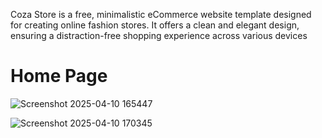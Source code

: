 Coza Store is a free, minimalistic eCommerce website template designed for creating online fashion stores.
It offers a clean and elegant design, ensuring a distraction-free shopping experience across various devices

<h1>Home Page</h1>



![Screenshot 2025-04-10 165447](https://github.com/user-attachments/assets/5438f2af-8047-4599-9d28-4d9c2894e191)



![Screenshot 2025-04-10 170345](https://github.com/user-attachments/assets/607b3566-1c5f-4ed3-89bd-4ca27642d3fb)

